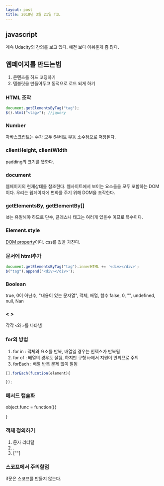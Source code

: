 ```yaml
---
layout: post
title: 2018년 3월 21일 TIL
---
```


## javascript
계속 Udacity의 강의를 보고 있다. 예전 보다 아쉬운게 좀 많다. 

## 웹페이지를 만드는법
1. 콘텐츠를 하드 코딩하기
2. 템블릿을 만들어두고 동적으로 로드 되게 하기

### HTML 조작
```javascript
document.getElementsByTag("tag");
$().html("<tag>"); //jquery
```

### Number
자바스크립트는 수가 모두 64비트 부동 소수점으로 저장된다.

### clientHeight, clientWidth
padding의 크기를 뜻한다.

### document
웹페이지의 현재상태를 참조한다. 웹사이트에서 보이는 요소들을 모두 포함하는 DOM이다. 우리는 웹페이지에 변화를 주기 위해 DOM을 조작한다.

### getElementsBy, getElementBy[]
id는 유일해야 하므로 단수, 클래스나 태그는 여러개 있을수 이므로 복수이다.

### Element.style 
[DOM property](https://developer.mozilla.org/en-US/docs/Web/API/Element/clientHeight)이다. css를 값을 가진다.

### 문서에 html추가
```javascript
document.getElementsByTag("tag").innerHTML += '<div></div>';
$("tag").append('<div></div>');
```

### Boolean
true, 0이 아닌수, "내용이 있는 문자열", 객체, 배열, 함수
false, 0, "", undefined, null, Nan

### &lt; &gt;
각각 `<`와  `>`를 나타냄

### for의 방법
1. for in : 객체와 요소를 반복, 배열일 경우는 인덱스가 반복됨
2. for of : 배열의 경우도 잘됨, 하지만 구형 ie에서 지원이 안되므로 주의
3. forEach : 배열 반복 문제 없이 잘됨
```javascript
[].forEach(fucntion(element){

});
```

### 메서드 캡슐화
object.func = function(){

}

### 객체 정의하기
1. 문자 리터럴
2. .
3. [""]

### 스코프에서 주의할점 
if문은 스코프를 만들지 않는다.